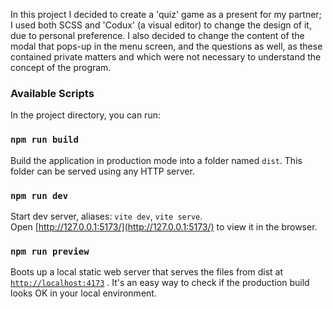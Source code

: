 In this project I decided to create a 'quiz' game as a present for my partner; I used both SCSS and 'Codux' (a visual editor) to change the design of it, due to personal preference. I also decided to change the content of the modal that pops-up in the menu screen, and the questions as well, as these contained private matters and which were not necessary to understand the concept of the program.
### Available Scripts

In the project directory, you can run:

### `npm run build`

Build the application in production mode into a folder named `dist`. This folder can be served using any HTTP server.

### `npm run dev`

Start dev server, aliases: `vite dev`, `vite serve`.\
Open [http://127.0.0.1:5173/](http://127.0.0.1:5173/) to view it in the browser.

### `npm run preview`

Boots up a local static web server that serves the files from dist at [`http://localhost:4173`](http://localhost:4173) . It's an easy way to check if the production build looks OK in your local environment.
